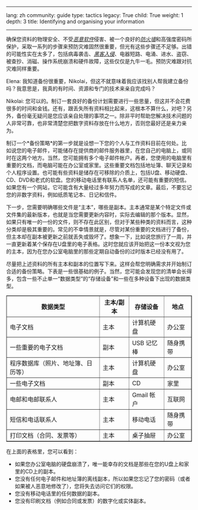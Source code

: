 

---

lang: zh
community: guide
type: tactics
legacy: True
child: True
weight: 1
depth: 3
title: Identifying and organising your information

---

确保您资料的物理安全、不受[*恶意软件*](/zh/glossary#Malware)侵害、被一个良好的[*防火墙*](/zh/glossary#Firewall)和高强度密码所保护，采取一系列的步骤来预防灾难固然很重要，但光有这些步骤还不足够。出错的可能性实在太多了，包括病毒袭击、[*黑客入侵*](/zh/glossary#Hacker)、电器短路、电涌、进水、盗窃、被查抄、消磁、操作系统崩溃和硬件故障，这些仅仅是九牛一毛。预防灾难跟对抗灾难同样重要。

<div class="background" markdown="1">
Elena: 我知道备份很重要，Nikolai，但这不就意味着我应该找别人帮我建立备份吗？我意思是，我真的有时间、资源和专门的技术来亲自完成吗？

Nikolai: 您可以的。制订一套良好的备份计划需要进行一些思量，但这并不会花费很多的时间和金钱。还有，跟丢失所有资料相比起来，这根本不算什么，对吧？另外，备份毫无疑问是您应该亲自处理的事项之一。除非平时帮助您解决技术问题的人非常可靠，也非常清楚您把数字资料存放在什么地方，否则您最好还是亲力亲为。
</div>
制订一个*备份策略*的第一步就是设想一下您的个人与工作资料目前在何处。比如说您的电子邮件，可能储存在提供商的邮件服务器里，在您自己的电脑上，或同时在这两个地方。当然，您可能拥有多个电子邮件帐户。再者，您使用的电脑里有重要的文档，而电脑可能在办公室或家里。这些重要文档包括地址簿、聊天记录和个人程序设置。也可能有些资料是储存在可移除的介质上，包括U盘、移动硬盘、CD、DVD和老式的软盘。您的移动电话里有联系人名单，还可能有重要的短信。如果您有一个网站，它可能含有大量经过多年努力而写成的文章。最后，不要忘记您的非数字资料，例如纸质笔记本、日记和信件。

下一步，您需要明确哪些文件是“主本”，哪些是副本。主本通常是某个特定文件或文件集的最新版本，也就是当您需要更新内容时，实际去编辑的那个版本。显然，如果只有唯一的一份的文件，则不存在此区别，但对于某些种类的资料而言，这种分类却是极其重要的。常见的不幸情景就是，尽管对某份重要的文档进行了备份，但主本却在副本被更新之前就丢失或毁坏了。想象一下，比如说您旅行了一周，并一直更新着某个保存在U盘里的电子表格。这时您就应该开始把这一份本文视为您的主本，因为在您办公室电脑里的那些定期自动备份的过时版本已经没有用了。

尽量把上述资料的所有主本和副本的位置写下来。这样会帮您明确需求并开始制订合适的备份策略。下表是一些很基础的例子。当然，您可能会发现您的清单会长得多，包含一些不止单一“数据类型”的“存储设备”和一些在多种设备下出现的数据类型。

<table border="1">
<tbody>
<tr>
<th>数据类型</th>
<th>主本/副本</th>
<th>存储设备</th>
<th>地点</th>
</tr>
<tr>
<td>电子文档</td>
<td>主本</td>
<td>计算机硬盘</td>
<td>办公室</td>
</tr>
<tr>
<td>一些重要的电子文档</td>
<td>副本</td>
<td>USB 记忆棒</td>
<td>随身携带</td>
</tr>
<tr>
<td>程序数据库（照片、地址簿、日历等） </td>
<td>主本</td>
<td>计算机硬盘</td>
<td>办公室</td>
</tr>
<tr>
<td>一些电子文档</td>
<td>副本</td>
<td>CD</td>
<td>家里</td>
</tr>
<tr>
<td>电邮和电邮联系人</td>
<td>主本</td>
<td>Gmail 帐户</td>
<td>互联网</td>
</tr>
<tr>
<td>短信和电话联系人</td>
<td>主本</td>
<td>移动电话</td>
<td>随身携带</td>
</tr>
<tr>
<td>打印文档（合同、发票等）</td>
<td>主本</td>
<td>桌子抽屉</td>
<td>办公室</td>
</tr>
</tbody>
</table>


在上面的表格里，您可以看到：

- 如果您办公室电脑的硬盘崩溃了，唯一能幸存的文档是那些在您的U盘上和家里的CD上的副本。
- 您没有任何电子邮件和地址簿的离线副本，所以如果您忘记了您的密码（或者如果被人恶意地修改了），您将失去访问它们的权限。
- 您没有移动电话里的任何数据的副本。
- 您没有印刷文档（例如合同或发票）的数字化或实体副本。




